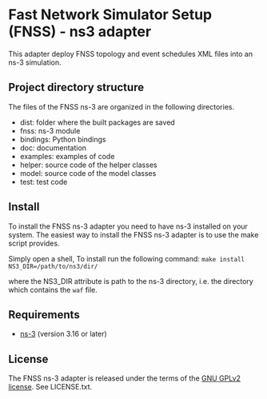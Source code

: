 # Fast Network Simulator Setup (FNSS) - ns3 adapter
This adapter deploy FNSS topology and event schedules XML files into an ns-3 simulation.

## Project directory structure
The files of the FNSS ns-3 are organized in the following directories.

* dist: folder where the built packages are saved
* fnss: ns-3 module
 * bindings: Python bindings
 * doc: documentation
 * examples: examples of code
 * helper: source code of the helper classes
 * model: source code of the model classes
 * test: test code

## Install
To install the FNSS ns-3 adapter you need to have ns-3 installed on your system.
The easiest way to install the FNSS ns-3 adapter is to use the make script provides.

Simply open a shell,
To install run the following command:
`make install NS3_DIR=/path/to/ns3/dir/`

where the NS3_DIR attribute is path to the ns-3 directory, i.e. the directory which contains the `waf` file.

## Requirements
* [ns-3](http://www.nsnam.org) (version 3.16 or later)

## License
The FNSS ns-3 adapter is released under the terms of the [GNU GPLv2 license](http://www.gnu.org/licenses/gpl-2.0.html). See LICENSE.txt.
